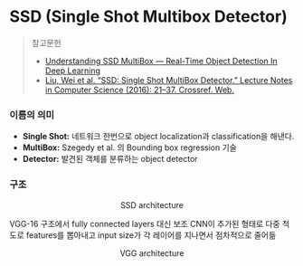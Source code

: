 # SSD (Single Shot Multibox Detector)

> 참고문헌
>
> - [Understanding SSD MultiBox — Real-Time Object Detection In Deep Learning](https://towardsdatascience.com/understanding-ssd-multibox-real-time-object-detection-in-deep-learning-495ef744fab)
> - [Liu, Wei et al. “SSD: Single Shot MultiBox Detector.” Lecture Notes in Computer Science (2016): 21–37. Crossref. Web.](https://arxiv.org/abs/1512.02325)



### 이름의 의미

- **Single Shot:** 네트워크 한번으로 object localization과 classification을 해낸다.
- **MultiBox:** Szegedy et al. 의 Bounding box regression 기술
- **Detector:** 발견된 객체를 분류하는 object detector



### 구조

<center>
<figure>
    <img src="https://miro.medium.com/max/974/1*51joMGlhxvftTxGtA4lA7Q.png" alt="" />
    <figcaption>SSD architecture</figcaption>
</figure>
</center>

VGG-16 구조에서 fully connected layers 대신  보조 CNN이 추가된 형태로 다중 척도로 features를 뽑아내고 input size가 각 레이어를 지나면서 점차적으로 줄어듦

<center>
<figure>
    <img src="https://miro.medium.com/max/470/1*3-TqqkRQ4rWLOMX-gvkYwA.png" alt="" />
    <figcaption>VGG architecture</figcaption>
</figure>
</center>



